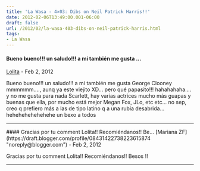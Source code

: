 ```yaml
---
title: 'La Wasa - 4×03: Dibs on Neil Patrick Harris!!'
date: 2012-02-06T13:49:00.001-06:00
draft: false
url: /2012/02/la-wasa-403-dibs-on-neil-patrick-harris.html
tags: 
- La Wasa
---
```


#### Bueno bueno!!! un saludo!!! a mi también me gusta ...
[Lolita](https://draft.blogger.com/profile/00026051453476763320 "noreply@blogger.com") - <time datetime="2012-02-07T02:58:41.649-06:00">Feb 2, 2012</time>

Bueno bueno!!! un saludo!!! a mi también me gusta George Clooney mmmmmm...., aunq ya este viejito XD... pero qué papasito!!! hahahahaha.... y no me gusta para nada Scarlett, hay varias actrices mucho más guapas y buenas que ella, por mucho está mejor Megan Fox, JLo, etc etc... no sep, creo q prefiero más a las de tipo latino q a una rubia desabrida... hehehehehehehehe un bexo a todos
<hr />
#### Gracias por tu comment Lolita!! Recomiéndanos!! Be...
[Mariana ZF](https://draft.blogger.com/profile/08431422738223615874 "noreply@blogger.com") - <time datetime="2012-02-07T22:47:13.056-06:00">Feb 2, 2012</time>

Gracias por tu comment Lolita!! Recomiéndanos!! Besos !!
<hr />

